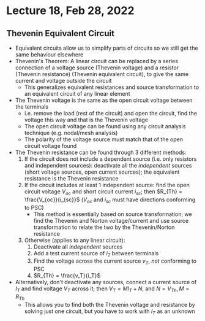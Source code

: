 # Lecture 18, Feb 28, 2022

## Thevenin Equivalent Circuit

* Equivalent circuits allow us to simplify parts of circuits so we still get the same behaviour elsewhere
* Thevenin's Theorem: A linear circuit can be replaced by a series connection of a voltage source (Thevenin voltage) and a resistor (Thevenin resistance) (Thevenin equivalent circuit), to give the same current and voltage outside the circuit
	* This generalizes equivalent resistances and source transformation to an equivalent circuit of any linear element
* The Thevenin voltage is the same as the open circuit voltage between the terminals
	* i.e. remove the load (rest of the circuit) and open the circuit, find the voltage this way and that is the Thevenin voltage
	* The open circuit voltage can be found using any circuit analysis technique (e.g. nodal/mesh analysis)
	* The polarity of the voltage source must match that of the open circuit voltage found
* The Thevenin resistance can be found through 3 different methods:
	1. If the circuit does not include a dependent source (i.e. only resistors and independent sources): deactivate all the *independent* sources (short voltage sources, open current sources); the equivalent resistance is the Thevenin resistance
	2. If the circuit includes at least 1 independent source: find the open circuit voltage $V_{oc}$ and short circuit current $i_{sc}$; then $R_{Th} = \frac{V_{oc}}{i_{sc}}$ ($V_{oc}$ and $i_{sc}$ must have directions conforming to PSC)
		* This method is essentially based on source transformation; we find the Thevenin and Norton voltage/current and use source transformation to relate the two by the Thevenin/Norton resistance
	3. Otherwise (applies to any linear circuit):
		1. Deactivate all *independent* sources
		2. Add a test current source of $i_T$ between terminals
		3. Find the voltage across the current source $v_T$, *not* conforming to PSC
		4. $R_{Th} = \frac{v_T}{i_T}$
* Alternatively, don't deactivate any sources, connect a current source of $I_T$ and find voltage $V_T$ across it; then $V_T = MI_T + N$, and $N = V_{Th}, M = R_{Th}$
	* This allows you to find both the Thevenin voltage and resistance by solving just one circuit, but you have to work with $I_T$ as an unknown

